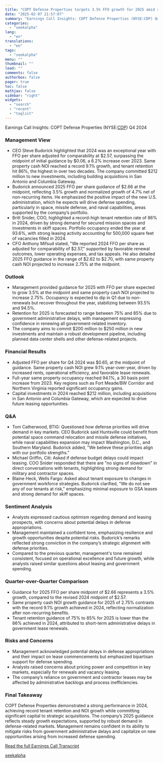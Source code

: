 ```yaml
---
title: "COPT Defense Properties targets 3.5% FFO growth for 2025 amid strong leasing and defense demand"
date: "2025-02-07 21:57:07"
summary: "Earnings Call Insights: COPT Defense Properties (NYSE:CDP) Q4 2024 Management View CEO Steve Budorick highlighted that 2024 was an exceptional year with FFO per share adjusted for comparability at $2.57, surpassing the midpoint of initial guidance by $0.06, a 6.2% increase over 2023. Same property cash NOI reached a record..."
categories:
  - "seekalpha"
lang:
  - "en"
translations:
  - "en"
tags:
  - "seekalpha"
menu: ""
thumbnail: ""
lead: ""
comments: false
authorbox: false
pager: true
toc: false
mathjax: false
sidebar: "right"
widgets:
  - "search"
  - "recent"
  - "taglist"
---
```


Earnings Call Insights: COPT Defense Properties (NYSE:[CDP](https://seekingalpha.com/symbol/CDP "COPT Defense Properties")) Q4 2024

### Management View

* CEO Steve Budorick highlighted that 2024 was an exceptional year with FFO per share adjusted for comparability at $2.57, surpassing the midpoint of initial guidance by $0.06, a 6.2% increase over 2023. Same property cash NOI reached a record 9.1% growth, and tenant retention hit 86%, the highest in over two decades. The company committed $212 million to new investments, including building acquisitions in San Antonio and Columbia Gateway.
* Budorick announced 2025 FFO per share guidance of $2.66 at the midpoint, reflecting 3.5% growth and normalized growth of 4.7% net of non-recurring items. He emphasized the positive impact of the new U.S. administration, which he expects will drive defense spending, particularly in space, missile defense, and naval capabilities, areas supported by the company’s portfolio.
* Britt Snider, COO, highlighted a record-high tenant retention rate of 86% in 2024, driven by strong demand for secured mission spaces and investments in skiff spaces. Portfolio occupancy ended the year at 93.6%, with strong leasing activity accounting for 500,000 square feet of vacancies filled in 2024.
* CFO Anthony Mifsud stated, "We reported 2024 FFO per share as adjusted for comparability of $2.57," supported by favorable renewal outcomes, lower operating expenses, and tax appeals. He also detailed 2025 FFO guidance in the range of $2.62 to $2.70, with same property cash NOI projected to increase 2.75% at the midpoint.

### Outlook

* Management provided guidance for 2025 with FFO per share expected to grow 3.5% at the midpoint and same property cash NOI projected to increase 2.75%. Occupancy is expected to dip in Q1 due to non-renewals but recover throughout the year, stabilizing between 93.5% and 94.5%.
* Retention for 2025 is forecasted to range between 75% and 85% due to government administrative delays, with management expressing confidence in renewing all government-related inventory.
* The company aims to commit $200 million to $250 million in new investments and maintain a robust development pipeline, including planned data center shells and other defense-related projects.

### Financial Results

* Adjusted FFO per share for Q4 2024 was $0.65, at the midpoint of guidance. Same property cash NOI grew 9.1% year-over-year, driven by increased rents, operational efficiency, and favorable lease renewals.
* Full-year same property occupancy reached 94.1%, a 30 basis point increase from 2023. Key regions such as Fort Meade/BW Corridor and Northern Virginia reported significant occupancy gains.
* Capital investments in 2024 reached $212 million, including acquisitions in San Antonio and Columbia Gateway, which are expected to drive future leasing opportunities.

### Q&A

* Tom Catherwood, BTIG: Questioned how defense priorities will drive demand in key markets. CEO Budorick said Huntsville could benefit from potential space command relocation and missile defense initiatives, while naval capabilities expansion may impact Washington, D.C., and Southern Maryland. Budorick added, "We believe these priorities align with our portfolio strengths."
* Michael Griffin, Citi: Asked if defense budget delays could impact leasing. COO Snider responded that there are "no signs of slowdown" in direct conversations with tenants, highlighting strong demand for military and contractor spaces.
* Blaine Heck, Wells Fargo: Asked about tenant exposure to changes in government workforce strategies. Budorick clarified, "We do not see any of our tenants at risk," emphasizing minimal exposure to GSA leases and strong demand for skiff spaces.

### Sentiment Analysis

* Analysts expressed cautious optimism regarding demand and leasing prospects, with concerns about potential delays in defense appropriations.
* Management maintained a confident tone, emphasizing resilience and growth opportunities despite potential risks. Budorick’s remarks reflected strong conviction in the company’s strategic alignment with defense priorities.
* Compared to the previous quarter, management's tone remained consistent, focused on operational excellence and future growth, while analysts raised similar questions about leasing and government spending.

### Quarter-over-Quarter Comparison

* Guidance for 2025 FFO per share midpoint of $2.66 represents a 3.5% growth, compared to the revised 2024 midpoint of $2.57.
* Same property cash NOI growth guidance for 2025 of 2.75% contrasts with the record 9.1% growth achieved in 2024, reflecting normalization after non-recurring benefits.
* Tenant retention guidance of 75% to 85% for 2025 is lower than the 86% achieved in 2024, attributed to short-term administrative delays in government lease renewals.

### Risks and Concerns

* Management acknowledged potential delays in defense appropriations and their impact on lease commencements but emphasized bipartisan support for defense spending.
* Analysts raised concerns about pricing power and competition in key markets, especially for renewals and vacancy leasing.
* The company’s reliance on government and contractor leases may be affected by administrative backlogs and process inefficiencies.

### Final Takeaway

COPT Defense Properties demonstrated a strong performance in 2024, achieving record tenant retention and NOI growth while committing significant capital to strategic acquisitions. The company’s 2025 guidance reflects steady growth expectations, supported by robust demand in defense-related markets. Management remains confident in its ability to mitigate risks from government administrative delays and capitalize on new opportunities arising from increased defense spending.

[Read the full Earnings Call Transcript](https://seekingalpha.com/symbol/CDP/earnings/transcripts)

[seekalpha](https://seekingalpha.com/news/4405259-copt-defense-properties-targets-3_5-percent-ffo-growth-for-2025-amid-strong-leasing-and)

